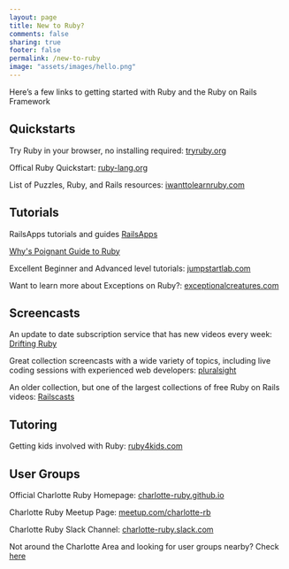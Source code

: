 ```yaml
---
layout: page
title: New to Ruby?
comments: false
sharing: true
footer: false
permalink: /new-to-ruby
image: "assets/images/hello.png"
---
```


Here’s a few links to getting started with Ruby and the Ruby on Rails Framework

## Quickstarts

Try Ruby in your browser, no installing required: [tryruby.org](http://www.tryruby.org)

Offical Ruby Quickstart: [ruby-lang.org](https://www.ruby-lang.org/en/)

List of Puzzles, Ruby, and Rails resources: [iwanttolearnruby.com](http://iwanttolearnruby.com)

## Tutorials

RailsApps tutorials and guides [RailsApps](http://railsapps.github.io/)

[Why's Poignant Guide to Ruby](https://poignant.guide/)

Excellent Beginner and Advanced level tutorials: [jumpstartlab.com](http://tutorials.jumpstartlab.com)

Want to learn more about Exceptions on Ruby?: [exceptionalcreatures.com](https://www.exceptionalcreatures.com)

## Screencasts

An update to date subscription service that has new videos every week: [Drifting Ruby](https://www.driftingruby.com)

Great collection screencasts with a wide variety of topics, including live coding sessions with experienced web developers: [pluralsight](https://www.pluralsight.com)

An older collection, but one of the largest collections of free Ruby on Rails videos: [Railscasts](http://railscasts.com/)

## Tutoring

Getting kids involved with Ruby: [ruby4kids.com](http://ruby4kids.com)

## User Groups

Official Charlotte Ruby Homepage: [charlotte-ruby.github.io](http://charlotte-ruby.github.io)

Charlotte Ruby Meetup Page: [meetup.com/charlotte-rb](http://meetup.com/charlotte-rb)

Charlotte Ruby Slack Channel: [charlotte-ruby.slack.com](https://charlotte-ruby.slack.com)

Not around the Charlotte Area and looking for user groups nearby? Check [here](https://www.ruby-lang.org/en/community/user-groups/)
